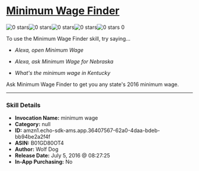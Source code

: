 # [Minimum Wage Finder](http://alexa.amazon.com/#skills/amzn1.echo-sdk-ams.app.36407567-62a0-4daa-bdeb-bb94be2a2f4f)
![0 stars](../../images/ic_star_border_black_18dp_1x.png)![0 stars](../../images/ic_star_border_black_18dp_1x.png)![0 stars](../../images/ic_star_border_black_18dp_1x.png)![0 stars](../../images/ic_star_border_black_18dp_1x.png)![0 stars](../../images/ic_star_border_black_18dp_1x.png) 0

To use the Minimum Wage Finder skill, try saying...

* *Alexa, open Minimum Wage*

* *Alexa, ask Minimum Wage for Nebraska*

* *What's the minimum wage in Kentucky*

Ask Minimum Wage Finder to get you any state's 2016 minimum wage.

***

### Skill Details

* **Invocation Name:** minimum wage
* **Category:** null
* **ID:** amzn1.echo-sdk-ams.app.36407567-62a0-4daa-bdeb-bb94be2a2f4f
* **ASIN:** B01GD80OT4
* **Author:** Wolf Dog
* **Release Date:** July 5, 2016 @ 08:27:25
* **In-App Purchasing:** No
